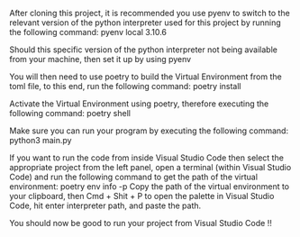 
After cloning this project, it is recommended you use pyenv to switch to the relevant version of the python interpreter used for this project by running the following command: pyenv local 3.10.6

Should this specific version of the python interpreter not being available from your machine, then set it up by using pyenv

You will then need to use poetry to build the Virtual Environment from the toml file, to this end, run the following command: poetry install

Activate the Virtual Environment using poetry, therefore executing the following command: poetry shell

Make sure you can run your program by executing the following command: python3 main.py

If you want to run the code from inside Visual Studio Code then select the appropriate project from the left panel, open a terminal (within Visual Studio Code) and run the following command to get the path of the virtual environment: poetry env info -p
Copy the path of the virtual environment to your clipboard, then Cmd + Shit + P to open the palette in Visual Studio Code, hit enter interpreter path, and paste the path.

You should now be good to run your project from Visual Studio Code !!


